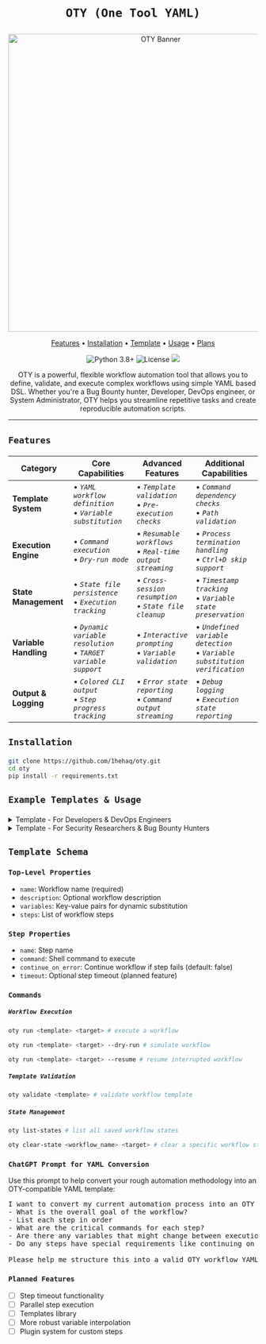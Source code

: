 <h1 align="center"> 
  
  `OTY (One Tool YAML)` 

</h1>

<p align="center">
  <img src="https://github.com/user-attachments/assets/c2a04338-900c-43ff-932f-9314a3d7bbef" alt="OTY Banner" width="600"/>
</p>


<p align="center">
  <a href="#features">Features</a> •
  <a href="#-installation">Installation</a> •
  <a href="#example-templates--usage">Template</a> •
  <a href="#commands">Usage</a> •
  <a href="#planned-features">Plans</a>
</p> 

<p align="center">
  <img src="https://img.shields.io/badge/python-3.8+-blue.svg" alt="Python 3.8+">
  <img src="https://img.shields.io/badge/license-MIT-green.svg" alt="License">
  <a href="https://twitter.com/1hehaq"><img src="https://img.shields.io/twitter/follow/1hehaq.svg?logo=X"></a>
</p>

<p align="center"> OTY is a powerful, flexible workflow automation tool that allows you to define, validate, and execute complex workflows using simple YAML based DSL. Whether you're a Bug Bounty hunter, Developer, DevOps engineer, or System Administrator, OTY helps you streamline repetitive tasks and create reproducible automation scripts. </p>

<hr>

<h2>
  
  `Features`

</h2>

| Category | Core Capabilities | Advanced Features | Additional Capabilities |
|----------|------------------|-------------------|------------------------|
| **Template System** | • _`YAML workflow definition`_ <br>• _`Variable substitution`_ | • _`Template validation`_ <br>• _`Pre-execution checks`_ | • _`Command dependency checks`_ <br>• _`Path validation`_ |
| **Execution Engine** | • _`Command execution`_ <br>• _`Dry-run mode`_ | • _`Resumable workflows`_ <br>• _`Real-time output streaming`_ | • _`Process termination handling`_ <br>• _`Ctrl+D skip support`_ |
| **State Management** | • _`State file persistence`_ <br>• _`Execution tracking`_ | • _`Cross-session resumption`_ <br>• _`State file cleanup`_ | • _`Timestamp tracking`_ <br>• _`Variable state preservation`_ |
| **Variable Handling** | • _`Dynamic variable resolution`_ <br>• _`TARGET variable support`_ | • _`Interactive prompting`_ <br>• _`Variable validation`_ | • _`Undefined variable detection`_ <br>• _`Variable substitution verification`_ |
| **Output & Logging** | • _`Colored CLI output`_ <br>• _`Step progress tracking`_ | • _`Error state reporting`_ <br>• _`Command output streaming`_ | • _`Debug logging`_ <br>• _`Execution state reporting`_ |


<h2> 
  
  `Installation`

</h2>

```bash
git clone https://github.com/1hehaq/oty.git
cd oty
pip install -r requirements.txt
```

<h2>

  `Example Templates & Usage`
  
</h2>

<details>
<summary>Template - For Developers & DevOps Engineers</summary>
<br>
<br>

Create a YAML file (e.g., `deploy_web_app.yaml`) with the following structure:

```yaml
name: WebAppDeployment
description: Deploy a web application to a target server
variables:
  APP_NAME: mywebapp
  REPO_URL: https://github.com/example/mywebapp.git
  DEPLOY_DIR: /var/www/{{APP_NAME}}

steps:
  - name: Clone Repository
    command: git clone {{REPO_URL}} {{DEPLOY_DIR}}
    continue_on_error: false

  - name: Install Dependencies
    command: cd {{DEPLOY_DIR}} && npm install
    continue_on_error: false

  - name: Build Application
    command: cd {{DEPLOY_DIR}} && npm run build
    continue_on_error: false

  - name: Restart Service
    command: systemctl restart {{APP_NAME}}
    continue_on_error: true
```

#### Usage

```bash
# basic execution
oty run deploy_web_app.yaml example.com

# dry run (simulate without executing)
oty run deploy_web_app.yaml example.com --dry-run

# resume a previous interrupted workflow
oty run deploy_web_app.yaml example.com --resume
```

</details>

<details>
<summary>Template - For Security Researchers & Bug Bounty Hunters</summary>
<br>
<br>

Create a YAML file (e.g., `bug_bounty_recon.yaml`) with the following structure:

```yaml
name: Workflow by haq
author: 1hehaq
description: "Comprehensive bug bounty reconnaissance and vulnerability scanning workflow"
variables:
  OUTPUT_DIR: "{{TARGET}}"
  THREADS: "50"
  WORDLIST: "/usr/share/wordlists/SecLists/Discovery/DNS/dns-Jhaddix.txt"

steps:
  - name: "Create Output Directory"
    command: "mkdir -p {{OUTPUT_DIR}}"

  - name: "Subdomain Enumeration with Subfinder"
    command: "subfinder -d {{TARGET}} -o {{OUTPUT_DIR}}/subdomains.txt"

  - name: "Merge and Sort Subdomains"
    command: "cat {{OUTPUT_DIR}}/subdomains.txt {{OUTPUT_DIR}}/amass_subdomains.txt | sort -u > {{OUTPUT_DIR}}/all_subdomains.txt"

  - name: "DNS Resolution Check"
    command: "puredns resolve {{OUTPUT_DIR}}/all_subdomains.txt -r /usr/share/wordlists/SecLists/Miscellaneous/dns-resolvers.txt -w {{OUTPUT_DIR}}/resolved.txt"

  - name: "HTTP Probe for Live Hosts"
    command: "cat {{OUTPUT_DIR}}/resolved.txt | httpx -silent -o {{OUTPUT_DIR}}/live_hosts.txt"

  - name: "Directory Bruteforcing with FFuF"
    command: "ffuf -w {{WORDLIST}} -u FUZZ.{{TARGET}} -o {{OUTPUT_DIR}}/dir_brute.json"

  - name: "Vulnerability Scanning with Nuclei"
    command: "nuclei -l {{OUTPUT_DIR}}/live_hosts.txt -o {{OUTPUT_DIR}}/vulnerabilities.txt -rl 100 -as"

  - name: "JavaScript Analysis with LinkFinder"
    command: "linkfinder -i {{OUTPUT_DIR}}/live_hosts.txt -o {{OUTPUT_DIR}}/js_endpoints.html"

  - name: "URLs Discovery with urlfinder"
    command: "urlfinder -d {{TARGET}} -all {{OUTPUT_DIR}}/urls.txt"

  - name: "CMS Detection with WhatWeb"
    command: "whatweb -i {{OUTPUT_DIR}}/live_hosts.txt --log-json={{OUTPUT_DIR}}/cms_detection.json"
```

#### Usage

```bash
# basic execution
oty run bug_bounty_recon.yaml example.com

# dry run (simulate without executing)
oty run bug_bounty_recon.yaml example.com --dry-run

# resume a previous interrupted workflow
oty run bug_bounty_recon.yaml example.com --resume
```

</details>


<h2>
  
  `Template Schema`

</h2>

<h3>
  
  `Top-Level Properties`

</h3>

- `name`: Workflow name (required)
- `description`: Optional workflow description
- `variables`: Key-value pairs for dynamic substitution
- `steps`: List of workflow steps

<h3>
  
  `Step Properties`

</h3>

- `name`: Step name
- `command`: Shell command to execute
- `continue_on_error`: Continue workflow if step fails (default: false)
- `timeout`: Optional step timeout (planned feature)

<h3>
  
  `Commands`

</h3>

<h5>
  
  `Workflow Execution`

</h5>

```bash
oty run <template> <target> # execute a workflow
```

```bash
oty run <template> <target> --dry-run # simulate workflow
```

```bash
oty run <template> <target> --resume # resume interrupted workflow
```

<h5>
  
  `Template Validation`

</h5>

```bash
oty validate <template> # validate workflow template
```

<h5>
  
  `State Management`

</h5>

```bash
oty list-states # list all saved workflow states
```

```bash
oty clear-state <workflow_name> <target> # clear a specific workflow state
```

<h3>
  
  `ChatGPT Prompt for YAML Conversion`

</h3>

Use this prompt to help convert your rough automation methodology into an OTY-compatible YAML template:

<pre>
I want to convert my current automation process into an OTY workflow template. Here are the details of my current process:
- What is the overall goal of the workflow?
- List each step in order
- What are the critical commands for each step?
- Are there any variables that might change between executions?
- Do any steps have special requirements like continuing on error?

Please help me structure this into a valid OTY workflow YAML template, ensuring all steps are clear and variables are well-defined.
</pre>

<h3>
  
  `Planned Features`

</h3>

- [ ] Step timeout functionality
- [ ] Parallel step execution
- [ ] Templates library
- [ ] More robust variable interpolation
- [ ] Plugin system for custom steps
